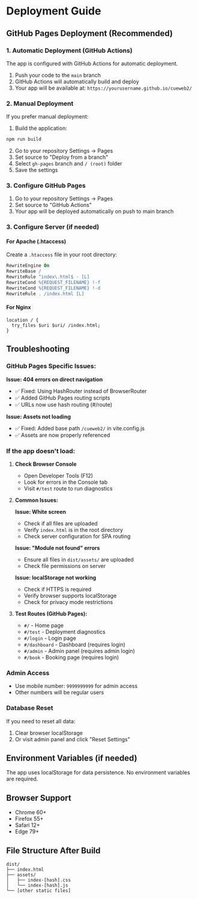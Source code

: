 # Deployment Guide

## GitHub Pages Deployment (Recommended)

### 1. Automatic Deployment (GitHub Actions)
The app is configured with GitHub Actions for automatic deployment.

1. Push your code to the `main` branch
2. GitHub Actions will automatically build and deploy
3. Your app will be available at: `https://yourusername.github.io/cueweb2/`

### 2. Manual Deployment
If you prefer manual deployment:

1. Build the application:
```bash
npm run build
```

2. Go to your repository Settings → Pages
3. Set source to "Deploy from a branch"
4. Select `gh-pages` branch and `/ (root)` folder
5. Save the settings

### 3. Configure GitHub Pages
1. Go to your repository Settings → Pages
2. Set source to "GitHub Actions"
3. Your app will be deployed automatically on push to main branch

### 3. Configure Server (if needed)

#### For Apache (.htaccess)
Create a `.htaccess` file in your root directory:
```apache
RewriteEngine On
RewriteBase /
RewriteRule ^index\.html$ - [L]
RewriteCond %{REQUEST_FILENAME} !-f
RewriteCond %{REQUEST_FILENAME} !-d
RewriteRule . /index.html [L]
```

#### For Nginx
```nginx
location / {
  try_files $uri $uri/ /index.html;
}
```

## Troubleshooting

### GitHub Pages Specific Issues:

**Issue: 404 errors on direct navigation**
- ✅ Fixed: Using HashRouter instead of BrowserRouter
- ✅ Added GitHub Pages routing scripts
- ✅ URLs now use hash routing (#/route)

**Issue: Assets not loading**
- ✅ Fixed: Added base path `/cueweb2/` in vite.config.js
- ✅ Assets are now properly referenced

### If the app doesn't load:

1. **Check Browser Console**
   - Open Developer Tools (F12)
   - Look for errors in the Console tab
   - Visit `#/test` route to run diagnostics

2. **Common Issues:**

   **Issue: White screen**
   - Check if all files are uploaded
   - Verify `index.html` is in the root directory
   - Check server configuration for SPA routing

   **Issue: "Module not found" errors**
   - Ensure all files in `dist/assets/` are uploaded
   - Check file permissions on server

   **Issue: localStorage not working**
   - Check if HTTPS is required
   - Verify browser supports localStorage
   - Check for privacy mode restrictions

3. **Test Routes (GitHub Pages):**
   - `#/` - Home page
   - `#/test` - Deployment diagnostics
   - `#/login` - Login page
   - `#/dashboard` - Dashboard (requires login)
   - `#/admin` - Admin panel (requires admin login)
   - `#/book` - Booking page (requires login)

### Admin Access
- Use mobile number: `9999999999` for admin access
- Other numbers will be regular users

### Database Reset
If you need to reset all data:
1. Clear browser localStorage
2. Or visit admin panel and click "Reset Settings"

## Environment Variables (if needed)
The app uses localStorage for data persistence. No environment variables are required.

## Browser Support
- Chrome 60+
- Firefox 55+
- Safari 12+
- Edge 79+

## File Structure After Build
```
dist/
├── index.html
├── assets/
│   ├── index-[hash].css
│   └── index-[hash].js
└── [other static files]
``` 